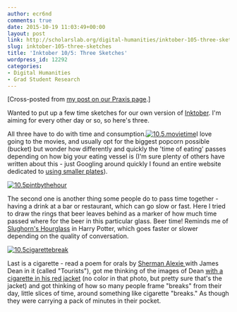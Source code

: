 ```yaml
---
author: ecr6nd
comments: true
date: 2015-10-19 11:03:49+00:00
layout: post
link: http://scholarslab.org/digital-humanities/inktober-105-three-sketches/
slug: inktober-105-three-sketches
title: 'Inktober 10/5: Three Sketches'
wordpress_id: 12292
categories:
- Digital Humanities
- Grad Student Research
---
```


[Cross-posted from [my post on our Praxis page](http://praxis.scholarslab.org/blog/2015/10/05/inktober-10-5-three-sketches/).]

Wanted to put up a few time sketches for our own version of [Inktober](http://mrjakeparker.com/inktober). I'm aiming for every other day or so, so here's three.

All three have to do with time and consumption.[![10.5.movietime](http://scholarslab.org/wp-content/uploads/2015/10/10.5.movietime-e1445266696847.jpg)](http://scholarslab.org/wp-content/uploads/2015/10/10.5.movietime-e1445266696847.jpg)I love going to the movies, and usually opt for the biggest popcorn possible (bucket) but wonder how differently and quickly the 'time of eating' passes depending on how big your eating vessel is (I'm sure plenty of others have written about this - just Googling around quickly I found an entire website dedicated to [using smaller plates](http://www.smallplatemovement.org/)).

[![10.5pintbythehour](http://scholarslab.org/wp-content/uploads/2015/10/10.5pintbythehour-e1445266344190.jpg)](http://scholarslab.org/wp-content/uploads/2015/10/10.5pintbythehour-e1445266344190.jpg)

The second one is another thing some people do to pass time together - having a drink at a bar or restaurant, which can go slow or fast. Here I tried to draw the rings that beer leaves behind as a marker of how much time passed where for the beer in this particular glass. Beer time! Reminds me of [Slughorn's Hourglass](http://harrypotter.wikia.com/wiki/Slughorn's_Hourglass) in Harry Potter, which goes faster or slower depending on the quality of conversation.

[![10.5cigarettebreak](http://scholarslab.org/wp-content/uploads/2015/10/10.5cigarettebreak-e1445266362847.jpg)](http://scholarslab.org/wp-content/uploads/2015/10/10.5cigarettebreak-e1445266362847.jpg)

Last is a cigarette - read a poem for orals by [Sherman Alexie ](http://www.poetryfoundation.org/bio/sherman-alexie)with James Dean in it (called "Tourists"), got me thinking of the images of Dean [with a cigarette in his red jacket](http://images.amcnetworks.com/blogs.amctv.com/wp-content/uploads/2009/10/2jacket.jpg) (no color in that photo, but pretty sure that's the jacket) and got thinking of how so many people frame "breaks" from their day, little slices of time, around something like cigarette "breaks." As though they were carrying a pack of minutes in their pocket.
